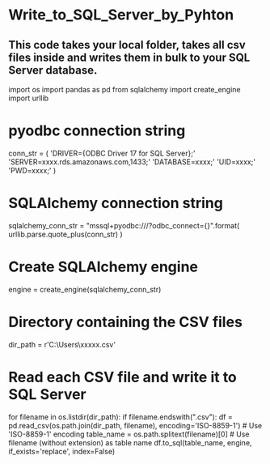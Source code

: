 # Write_to_SQL_Server_by_Pyhton
## This code takes your local folder, takes all csv files inside and writes them in bulk to your SQL Server database.
import os
import pandas as pd
from sqlalchemy import create_engine
import urllib

 

# pyodbc connection string
conn_str = (
   'DRIVER={ODBC Driver 17 for SQL Server};'
   'SERVER=xxxx.rds.amazonaws.com,1433;'
   'DATABASE=xxxx;'
   'UID=xxxx;'
   'PWD=xxxx;'
)


# SQLAlchemy connection string
sqlalchemy_conn_str = "mssql+pyodbc:///?odbc_connect={}".format(
    urllib.parse.quote_plus(conn_str)
)

 

# Create SQLAlchemy engine
engine = create_engine(sqlalchemy_conn_str)

 

# Directory containing the CSV files
dir_path = r'C:\Users\xxxxx.csv'

 

# Read each CSV file and write it to SQL Server
for filename in os.listdir(dir_path):
    if filename.endswith(".csv"):
        df = pd.read_csv(os.path.join(dir_path, filename), encoding='ISO-8859-1')  # Use 'ISO-8859-1' encoding
        table_name = os.path.splitext(filename)[0]  # Use filename (without extension) as table name
        df.to_sql(table_name, engine, if_exists='replace', index=False)


